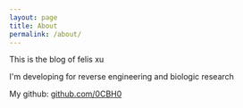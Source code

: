 ```yaml
---
layout: page
title: About
permalink: /about/
---
```


This is the blog of felis xu

I'm developing for reverse engineering and biologic research

My github: [github.com/0CBH0](https://github.com/0CBH0)
